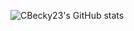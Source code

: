 ![CBecky23's GitHub stats](https://github-readme-stats.vercel.app/api?username=CBecky23&show_icons=true)
